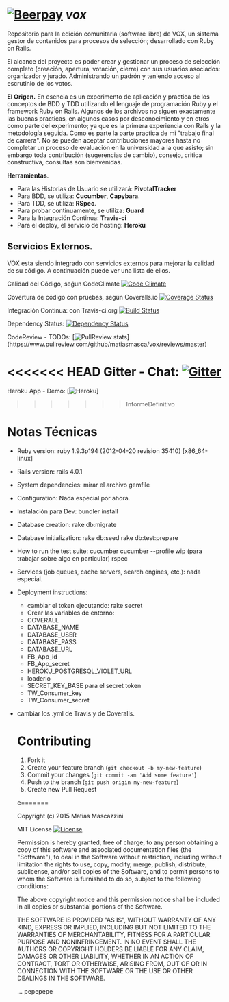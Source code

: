 [![Beerpay](http://test.beerpay.io/matiasmasca/vox/badge.svg?style=flat-square)](http://test.beerpay.io/matiasmasca/vox)
***vox***
===
Repositorio para la edición comunitaria (software libre) de VOX, un sistema gestor de contenidos para procesos de selección; desarrollado con Ruby on Rails.

El alcance del proyecto es poder crear y gestionar un proceso de selección completo (creación, apertura, votación, cierre) con sus usuarios asociados: organizador y jurado. Administrando un padrón y teniendo acceso al escrutinio de los votos.

**El Origen.**
En esencia es un experimento de aplicación y practica de los conceptos de BDD y TDD utilizando el lenguaje de programación Ruby y el framework Ruby on Rails.
Algunos de los archivos no siguen exactamente las buenas practicas, en algunos casos por desconocimiento y en otros como parte del experimento; ya que es la primera experiencia con Rails y la metodología seguida.
Como es parte la parte practica de mi "trabajo final de carrera". No se pueden aceptar contribuciones mayores hasta no completar un proceso de evaluación en la universidad a la que asisto; sin embargo toda contribución (sugerencias de cambio), consejo, critica constructiva, consultas son bienvenidas.

**Herramientas**.
  - Para las Historias de Usuario se utilizará: **PivotalTracker**
  - Para BDD, se utiliza: **Cucumber**, **Capybara**.
  - Para TDD, se utiliza: **RSpec**.
  - Para probar continuamente, se utiliza: **Guard**
  - Para la Integración Continua: **Travis-ci**
  - Para el deploy, el servicio de hosting: **Heroku**

**Servicios Externos.**
-----------------------
VOX esta siendo integrado con servicios externos para mejorar la calidad de su código. A continuación puede ver una lista de ellos.

Calidad del Código, seǵun CodeClimate
    [![Code Climate](https://codeclimate.com/github/matiasmasca/vox.png)](https://codeclimate.com/github/matiasmasca/vox)

Covertura de código con pruebas, según Coveralls.io
    [![Coverage Status](https://coveralls.io/repos/matiasmasca/vox/badge.png)](https://coveralls.io/r/matiasmasca/vox)

Integración Continua: con Travis-ci.org
    [![Build Status](https://travis-ci.org/matiasmasca/vox.svg?branch=master)](https://travis-ci.org/matiasmasca/vox)

Dependency Status:
    [![Dependency Status](https://gemnasium.com/matiasmasca/vox.svg)](https://gemnasium.com/matiasmasca/vox)

CodeReview - TODOs:
[![PullReview stats](https://www.pullreview.com/github/matiasmasca/vox/badges/master.svg?)](https://www.pullreview.com/github/matiasmasca/vox/reviews/master)

<<<<<<< HEAD
Gitter - Chat:
[![Gitter](https://badges.gitter.im/Join%20Chat.svg)](https://gitter.im/matiasmasca/vox?utm_source=badge&utm_medium=badge&utm_campaign=pr-badge&utm_content=badge)
=======
Heroku App - Demo:
    [![Heroku](http://heroku-badge.herokuapp.com/?app=tfa-vox&root=/paginas/home.html)]
>>>>>>> InformeDefinitivo

**Notas Técnicas**
===========

* Ruby version:
    ruby 1.9.3p194 (2012-04-20 revision 35410) [x86_64-linux]

* Rails version:
    rails 4.0.1

* System dependencies:
    mirar el archivo gemfile

* Configuration:
    Nada especial por ahora.

* Instalación para Dev:
    bundler install

* Database creation:
    rake db:migrate

* Database initialization:
    rake db:seed
    rake db:test:prepare

* How to run the test suite:
    cucumber
    cucumber --profile wip (para trabajar sobre algo en particular)
    rspec

* Services (job queues, cache servers, search engines, etc.):
    nada especial.

* Deployment instructions:
  - cambiar el token ejecutando: rake secret
  - Crear las variables de entorno:
  * COVERALL
  * DATABASE_NAME
  * DATABASE_USER
  * DATABASE_PASS
  * DATABASE_URL
  * FB_App_id
  * FB_App_secret
  * HEROKU_POSTGRESQL_VIOLET_URL
  * loaderio
  * SECRET_KEY_BASE para el secret token
  * TW_Consumer_key
  * TW_Consumer_secret
 - cambiar los .yml de Travis y de Coveralls.



   Contributing
   ============

     1. Fork it
     2. Create your feature branch (`git checkout -b my-new-feature`)
     3. Commit your changes (`git commit -am 'Add some feature'`)
     4. Push to the branch (`git push origin my-new-feature`)
     5. Create new Pull Request

     e=======

     Copyright (c) 2015  Matias Mascazzini

     MIT License [![License](http://img.shields.io/badge/license-MIT-brightgreen.svg?style=flat-square)](http://opensource.org/licenses/MIT)

     Permission is hereby granted, free of charge, to any person obtaining
     a copy of this software and associated documentation files (the
     "Software"), to deal in the Software without restriction, including
     without limitation the rights to use, copy, modify, merge, publish,
     distribute, sublicense, and/or sell copies of the Software, and to
     permit persons to whom the Software is furnished to do so, subject to
     the following conditions:

     The above copyright notice and this permission notice shall be
     included in all copies or substantial portions of the Software.

     THE SOFTWARE IS PROVIDED "AS IS", WITHOUT WARRANTY OF ANY KIND,
     EXPRESS OR IMPLIED, INCLUDING BUT NOT LIMITED TO THE WARRANTIES OF
     MERCHANTABILITY, FITNESS FOR A PARTICULAR PURPOSE AND
     NONINFRINGEMENT. IN NO EVENT SHALL THE AUTHORS OR COPYRIGHT HOLDERS BE
     LIABLE FOR ANY CLAIM, DAMAGES OR OTHER LIABILITY, WHETHER IN AN ACTION
     OF CONTRACT, TORT OR OTHERWISE, ARISING FROM, OUT OF OR IN CONNECTION
     WITH THE SOFTWARE OR THE USE OR OTHER DEALINGS IN THE SOFTWARE.

     ...
     pepepepe
